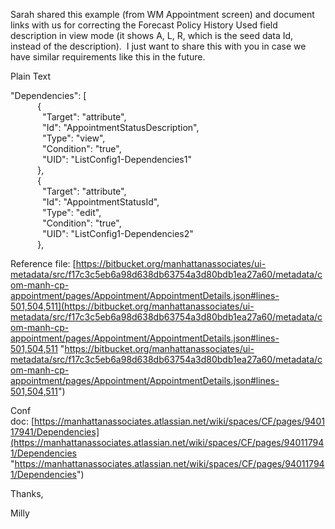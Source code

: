 Sarah shared this example (from WM Appointment screen) and document links with us for correcting the Forecast Policy History Used field description in view mode (it shows A, L, R, which is the seed data Id, instead of the description).  I just want to share this with you in case we have similar requirements like this in the future. 

Plain Text

"Dependencies": [  
           {  
             "Target": "attribute",  
             "Id": "AppointmentStatusDescription",  
             "Type": "view",  
             "Condition": "true",  
             "UID": "ListConfig1-Dependencies1"  
           },  
           {  
             "Target": "attribute",  
             "Id": "AppointmentStatusId",  
             "Type": "edit",  
             "Condition": "true",  
             "UID": "ListConfig1-Dependencies2"  
           },

Reference file: [https://bitbucket.org/manhattanassociates/ui-metadata/src/f17c3c5eb6a98d638db63754a3d80bdb1ea27a60/metadata/com-manh-cp-appointment/pages/Appointment/AppointmentDetails.json#lines-501,504,511](https://bitbucket.org/manhattanassociates/ui-metadata/src/f17c3c5eb6a98d638db63754a3d80bdb1ea27a60/metadata/com-manh-cp-appointment/pages/Appointment/AppointmentDetails.json#lines-501,504,511 "https://bitbucket.org/manhattanassociates/ui-metadata/src/f17c3c5eb6a98d638db63754a3d80bdb1ea27a60/metadata/com-manh-cp-appointment/pages/Appointment/AppointmentDetails.json#lines-501,504,511")

Conf doc: [https://manhattanassociates.atlassian.net/wiki/spaces/CF/pages/940117941/Dependencies](https://manhattanassociates.atlassian.net/wiki/spaces/CF/pages/940117941/Dependencies "https://manhattanassociates.atlassian.net/wiki/spaces/CF/pages/940117941/Dependencies")

Thanks,

Milly